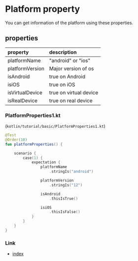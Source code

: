 # Platform property

You can get information of the platform using these properties.

## properties

| property        | description            |
|:----------------|:-----------------------|
| platformName    | "android" or "ios"     |
| platformVersion | Major version of os    |
| isAndroid       | true on Android        |
| isiOS           | true on iOS            |
| isVirtualDevice | true on virtual device |
| isRealDevice    | true on real device    |

### PlatformProperties1.kt

(`kotlin/tutorial/basic/PlatformProperties1.kt`)

```kotlin
@Test
@Order(10)
fun platformProperties() {

    scenario {
        case(1) {
            expectation {
                platformName
                    .stringIs("android")

                platformVersion
                    .stringIs("12")

                isAndroid
                    .thisIsTrue()

                isiOS
                    .thisIsFalse()
            }
        }
    }
}
```

### Link

- [index](../../../index.md)

